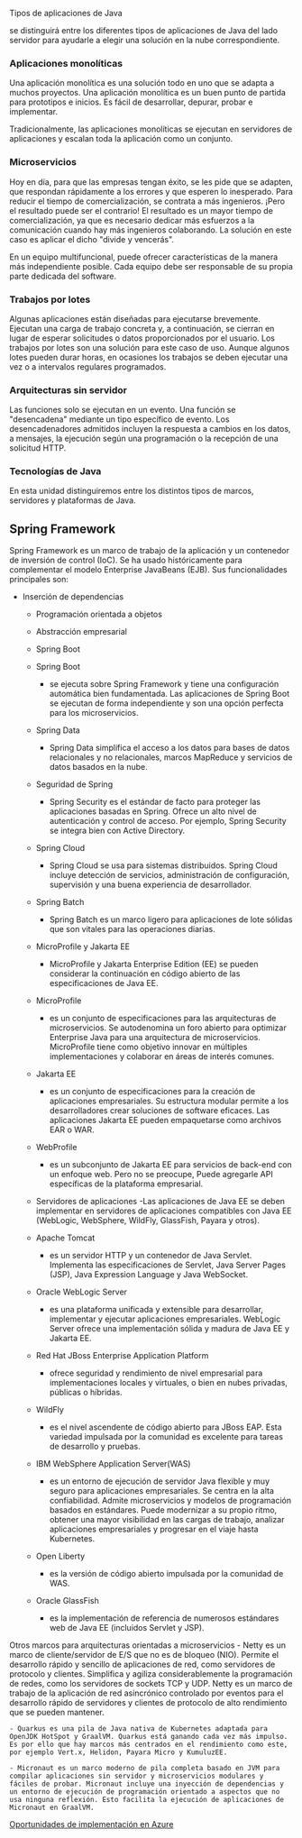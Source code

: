 Tipos de aplicaciones de Java

 se distinguirá entre los diferentes tipos de aplicaciones de Java del lado servidor para ayudarle a elegir una solución en la nube correspondiente.

### Aplicaciones monolíticas
Una aplicación monolítica es una solución todo en uno que se adapta a muchos proyectos. Una aplicación monolítica es un buen punto de partida para prototipos e inicios. Es fácil de desarrollar, depurar, probar e implementar.

Tradicionalmente, las aplicaciones monolíticas se ejecutan en servidores de aplicaciones y escalan toda la aplicación como un conjunto.

### Microservicios
Hoy en día, para que las empresas tengan éxito, se les pide que se adapten, que respondan rápidamente a los errores y que esperen lo inesperado. Para reducir el tiempo de comercialización, se contrata a más ingenieros. ¡Pero el resultado puede ser el contrario! El resultado es un mayor tiempo de comercialización, ya que es necesario dedicar más esfuerzos a la comunicación cuando hay más ingenieros colaborando. La solución en este caso es aplicar el dicho "divide y vencerás".

En un equipo multifuncional, puede ofrecer características de la manera más independiente posible. Cada equipo debe ser responsable de su propia parte dedicada del software.

### Trabajos por lotes
Algunas aplicaciones están diseñadas para ejecutarse brevemente. Ejecutan una carga de trabajo concreta y, a continuación, se cierran en lugar de esperar solicitudes o datos proporcionados por el usuario. Los trabajos por lotes son una solución para este caso de uso. Aunque algunos lotes pueden durar horas, en ocasiones los trabajos se deben ejecutar una vez o a intervalos regulares programados.

### Arquitecturas sin servidor
Las funciones solo se ejecutan en un evento. Una función se "desencadena" mediante un tipo específico de evento. Los desencadenadores admitidos incluyen la respuesta a cambios en los datos, a mensajes, la ejecución según una programación o la recepción de una solicitud HTTP.

### Tecnologías de Java

En esta unidad distinguiremos entre los distintos tipos de marcos, servidores y plataformas de Java.

## Spring Framework
Spring Framework es un marco de trabajo de la aplicación y un contenedor de inversión de control (IoC). Se ha usado históricamente para complementar el modelo Enterprise JavaBeans (EJB). Sus funcionalidades principales son:

 - Inserción de dependencias
    - Programación orientada a objetos
    - Abstracción empresarial
    - Spring Boot
    - Spring Boot
        * se ejecuta sobre Spring Framework y tiene una configuración automática bien fundamentada. Las aplicaciones de Spring Boot se ejecutan de forma independiente y son una opción perfecta para los microservicios.

    - Spring Data
        * Spring Data simplifica el acceso a los datos para bases de datos relacionales y no relacionales, marcos MapReduce y servicios de datos basados en la nube.

    - Seguridad de Spring
        + Spring Security es el estándar de facto para proteger las aplicaciones basadas en Spring. Ofrece un alto nivel de autenticación y control de acceso. Por ejemplo, Spring Security se integra bien con Active Directory.

    - Spring Cloud
        - Spring Cloud se usa para sistemas distribuidos. Spring Cloud incluye detección de servicios, administración de configuración, supervisión y una buena experiencia de desarrollador.

    - Spring Batch
        - Spring Batch es un marco ligero para aplicaciones de lote sólidas que son vitales para las operaciones diarias.

    - MicroProfile y Jakarta EE
        - MicroProfile y Jakarta Enterprise Edition (EE) se pueden considerar la continuación en código abierto de las especificaciones de Java EE.

    - MicroProfile
        - es un conjunto de especificaciones para las arquitecturas de microservicios. Se autodenomina un foro abierto para optimizar Enterprise Java para una arquitectura de microservicios. MicroProfile tiene como objetivo innovar en múltiples implementaciones y colaborar en áreas de interés comunes.

    - Jakarta EE
        - es un conjunto de especificaciones para la creación de aplicaciones empresariales. Su estructura modular permite a los desarrolladores crear soluciones de software eficaces. Las aplicaciones Jakarta EE pueden empaquetarse como archivos EAR o WAR.

    - WebProfile
        - es un subconjunto de Jakarta EE para servicios de back-end con un enfoque web. Pero no se preocupe, Puede agregarle API específicas de la plataforma empresarial.

    - Servidores de aplicaciones
        -Las aplicaciones de Java EE se deben implementar en servidores de aplicaciones compatibles con Java EE (WebLogic, WebSphere, WildFly, GlassFish, Payara y otros).

    - Apache Tomcat
        - es un servidor HTTP y un contenedor de Java Servlet. Implementa las especificaciones de Servlet, Java Server Pages (JSP), Java Expression Language y Java WebSocket.

    - Oracle WebLogic Server 
        - es una plataforma unificada y extensible para desarrollar, implementar y ejecutar aplicaciones empresariales. WebLogic Server ofrece una implementación sólida y madura de Java EE y Jakarta EE.

    - Red Hat JBoss Enterprise Application Platform
        - ofrece seguridad y rendimiento de nivel empresarial para implementaciones locales y virtuales, o bien en nubes privadas, públicas o híbridas.

    - WildFly
        - es el nivel ascendente de código abierto para JBoss EAP. Esta variedad impulsada por la comunidad es excelente para tareas de desarrollo y pruebas.

    - IBM WebSphere Application Server(WAS)
        - es un entorno de ejecución de servidor Java flexible y muy seguro para aplicaciones empresariales. Se centra en la alta confiabilidad. Admite microservicios y modelos de programación basados en estándares. Puede modernizar a su propio ritmo, obtener una mayor visibilidad en las cargas de trabajo, analizar aplicaciones empresariales y progresar en el viaje hasta Kubernetes.

    - Open Liberty
        - es la versión de código abierto impulsada por la comunidad de WAS.

    - Oracle GlassFish
        - es la implementación de referencia de numerosos estándares web de Java EE (incluidos Servlet y JSP).

Otros marcos para arquitecturas orientadas a microservicios
    - Netty es un marco de cliente/servidor de E/S que no es de bloqueo (NIO). Permite el desarrollo rápido y sencillo de aplicaciones de red, como servidores de protocolo y clientes. Simplifica y agiliza considerablemente la programación de redes, como los servidores de sockets TCP y UDP. Netty es un marco de trabajo de la aplicación de red asincrónico controlado por eventos para el desarrollo rápido de servidores y clientes de protocolo de alto rendimiento que se pueden mantener.

    - Quarkus es una pila de Java nativa de Kubernetes adaptada para OpenJDK HotSpot y GraalVM. Quarkus está ganando cada vez más impulso. Es por ello que hay marcos más centrados en el rendimiento como este, por ejemplo Vert.x, Helidon, Payara Micro y KumuluzEE.

    - Micronaut es un marco moderno de pila completa basado en JVM para compilar aplicaciones sin servidor y microservicios modulares y fáciles de probar. Micronaut incluye una inyección de dependencias y un entorno de ejecución de programación orientado a aspectos que no usa ninguna reflexión. Esto facilita la ejecución de aplicaciones de Micronaut en GraalVM.

[Oportunidades de implementación en Azure](https://docs.microsoft.com/es-es/learn/modules/intro-to-java-azure/5-deployment-opportunities)